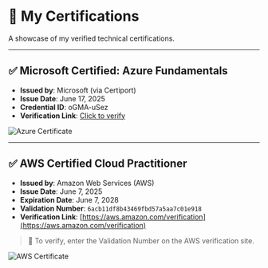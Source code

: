# 📜 My Certifications

A showcase of my verified technical certifications.

---

## ✅ Microsoft Certified: Azure Fundamentals

- **Issued by**: Microsoft (via Certiport)
- **Issue Date**: June 17, 2025
- **Credential ID**: oGMA-uSez
- **Verification Link**: [Click to verify](https://verify.certiport.com/confirmation/oGMA-uSez)

![Azure Certificate](./azure-fundamentals-certificate.png)

---

## ✅ AWS Certified Cloud Practitioner

- **Issued by**: Amazon Web Services (AWS)
- **Issue Date**: June 7, 2025
- **Expiration Date**: June 7, 2028
- **Validation Number**: `6acb11df8b43469fbd57a5aa7c01e918`
- **Verification Link**: [https://aws.amazon.com/verification](https://aws.amazon.com/verification)

> 🔎 To verify, enter the Validation Number on the AWS verification site.

![AWS Certificate](./aws-cloud-practitioner-certificate.png)
